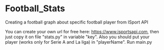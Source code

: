 # Football_Stats
Creating a football graph about specific football player from ISport API

You can create your own url for free here: https://www.isportsapi.com,
then just copy it on file "stats.py" in variable "key". Also you should put your player
(works only for Serie A and La liga) in "playerName". 
Run main.py

